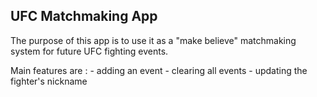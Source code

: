 ## UFC Matchmaking App
The purpose of this app is to use it as a "make believe" matchmaking system for future UFC fighting events.

Main features are : - adding an event 
                    - clearing all events 
                    - updating the fighter's nickname
